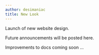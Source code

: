 ```yaml
---
author: desimaniac
title: New Look
---
```


Launch of new website design. 

Future announcements will be posted here.

Improvements to docs coming soon ...